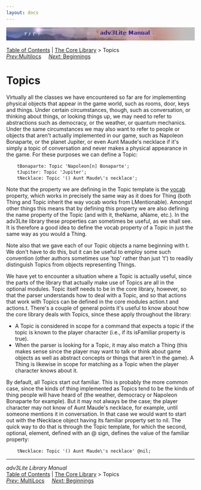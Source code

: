 ```yaml
---
layout: docs
---
```



<img src="topbar.jpg" data-border="0" />





<a href="toc.html" class="nav">Table of Contents</a> \|
<a href="core.html" class="nav">The Core Library</a> \> Topics  
<span class="navnp"><a href="multiloc.html" class="nav"><em>Prev:</em>Multilocs</a>
    <a href="beginning.html" class="nav"><em>Next:</em> Beginnings</a>
    </span>





# Topics

Virtually all the classes we have encountered so far are for
implementing physical objects that appear in the game world, such as
rooms, door, keys and things. Under certain circumstances, though, such
as conversation, or thinking about things, or looking things up, we may
need to refer to abstractions such as democracy, or the weather, or
quantum mechanics. Under the same circumstances we may also want to
refer to people or objects that aren't actually implemented in our game,
such as Napoleon Bonaparte, or the planet Jupiter, or even Aunt Maude's
necklace if it's simply a topic of conversation and never makes a
physical appearance in the game. For these purposes we can define a
Topic:

```
    tBonaparte: Topic 'Napoleon[n] Bonaparte';
    tJupiter: Topic 'Jupiter';
    tNecklace: Topic '() Aunt Maude\'s necklace';
```

Note that the property we are defining in the Topic template is the
[vocab](thing.html#vocab) property, which works in precisely the same way
as it does for Thing (both Thing and Topic inherit the way vocab works
from LMentionable). Amongst other things this means that by defining
this property we are also defining the name property of the Topic (and
with it, theName, aName, etc.). In the adv3Lite library these properties
can sometimes be useful, as we shall see. It is therefore a good idea to
define the vocab property of a Topic in just the same way as you would a
Thing.

Note also that we gave each of our Topic objects a name beginning with
t. We don't have to do this, but it can be useful to employ some such
convention (other authors sometimes use 'top' rather than just 't') to
readily distinguish Topics from objects representing Things.

We have yet to encounter a situation where a Topic is actually useful,
since the parts of the library that actually make use of Topics are all
in the optional modules. Topic itself needs to be in the core library,
however, so that the parser understands how to deal with a Topic, and so
that actions that work with Topics can be defined in the core modules
action.t and actions.t. There's a couple of general points it's useful
to know about how the core library deals with Topics, since these apply
throughout the library:

- A Topic is considered in scope for a command that expects a topic if
  the topic is known to the player character (i.e., if its isFamiliar
  property is true).
- When the parser is looking for a Topic, it may also match a Thing
  (this makes sense since the player may want to talk or think about
  game objects as well as abstract concepts or things that aren't in the
  game). A Thing is likewise in scope for matching as a Topic when the
  player character knows about it.

By default, all Topics start out familiar. This is probably the more
common case, since the kinds of thing implemented as Topics tend to be
the kinds of thing people will have heard of (the weather, democracy or
Napoleon Bonaparte for example). But it may not always be the case; the
player character may not know of Aunt Maude's necklace, for example,
until someone mentions it in conversation. In that case we would want to
start out with the tNecklace object having its familiar property set to
nil. The quick way to do that is through the Topic template, for which
the second, optional, element, defined with an @ sign, defines the value
of the familiar property:

```
    tNecklace: Topic '() Aunt Maude\'s necklace' @nil;
```



------------------------------------------------------------------------



*adv3Lite Library Manual*  
<a href="toc.html" class="nav">Table of Contents</a> \|
<a href="core.html" class="nav">The Core Library</a> \> Topics  
<span class="navnp"><a href="multiloc.html" class="nav"><em>Prev:</em> MultiLocs</a>
    <a href="beginning.html" class="nav"><em>Next:</em> Beginnings</a>
    </span>


